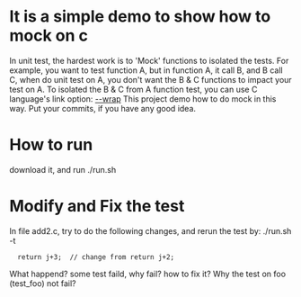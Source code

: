 # It is a simple demo to show how to mock on c
In unit test, the hardest work is to 'Mock' functions to isolated the tests. For example, you want to test function A, but in function A, it call B, and B call C, when do unit test on A, you don't want the B & C functions to impact your test on A. To isolated the B & C from A function test, you can use C language's link option: [--wrap](https://sourceware.org/binutils/docs/ld/Options.html)
This project demo how to do mock in this way. Put your commits, if you have any good idea.
# How to run
download it, and run ./run.sh 
# Modify and Fix the test
In file add2.c, try to do the following changes, and rerun the  test by:  ./run.sh -t
```
  return j+3;  // change from return j+2;
```
What happend? some test faild, why fail? how to fix it?
Why the test on foo (test_foo) not fail?